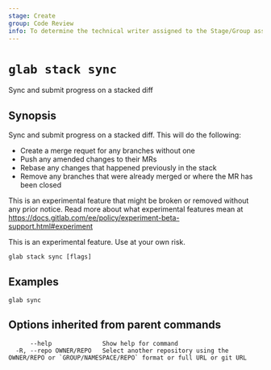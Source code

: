 ```yaml
---
stage: Create
group: Code Review
info: To determine the technical writer assigned to the Stage/Group associated with this page, see https://about.gitlab.com/handbook/product/ux/technical-writing/#assignments
---
```


<!--
This documentation is auto generated by a script.
Please do not edit this file directly. Run `make gen-docs` instead.
-->

# `glab stack sync`

Sync and submit progress on a stacked diff

## Synopsis

Sync and submit progress on a stacked diff. This will do the following:

- Create a merge requet for any branches without one
- Push any amended changes to their MRs
- Rebase any changes that happened previously in the stack
- Remove any branches that were already merged or where the MR has been closed

This is an experimental feature that might be broken or removed without any prior notice.
Read more about what experimental features mean at <https://docs.gitlab.com/ee/policy/experiment-beta-support.html#experiment>

This is an experimental feature. Use at your own risk.

```plaintext
glab stack sync [flags]
```

## Examples

```plaintext
glab sync

```

## Options inherited from parent commands

```plaintext
      --help              Show help for command
  -R, --repo OWNER/REPO   Select another repository using the OWNER/REPO or `GROUP/NAMESPACE/REPO` format or full URL or git URL
```
